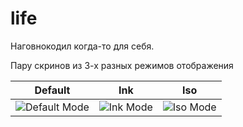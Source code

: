 # life

Наговнокодил когда-то для себя.

Пару скринов из 3-х разных режимов отображения

| Default | Ink | Iso |
| ------------- | ------------- | ------------- |
| ![Default Mode](https://user-images.githubusercontent.com/2446589/64079603-2f58a000-ccf2-11e9-896d-9ad4a4d87b14.png) | ![Ink Mode](https://user-images.githubusercontent.com/2446589/64079610-40091600-ccf2-11e9-9786-602344f0ae5b.png) | ![Iso Mode](https://user-images.githubusercontent.com/2446589/64079613-5b742100-ccf2-11e9-8bd8-8a6a96b7dde5.png) |

